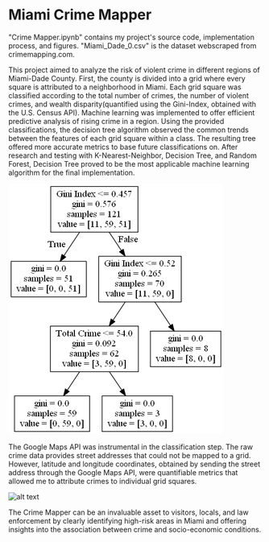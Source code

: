 # Miami Crime Mapper

"Crime Mapper.ipynb" contains my project's source code, implementation process, and figures. "Miami_Dade_0.csv" is the dataset webscraped from crimemapping.com.

This project aimed to analyze the risk of violent crime in different regions of Miami-Dade County. First, the county is divided into a grid where every square is attributed to a neighborhood in Miami. Each grid square was classified according to the total number of crimes, the number of violent crimes, and wealth disparity(quantified using the Gini-Index, obtained with the U.S. Census API). Machine learning was implemented to offer efficient predictive analysis of rising crime in a region. Using the provided classifications, the decision tree algorithm observed the common trends between the features of each grid square within a class. The resulting tree offered more accurate metrics to base future classifications on. After research and testing with K-Nearest-Neighbor, Decision Tree, and Random Forest, Decision Tree proved to be the most applicable machine learning algorithm for the final implementation.

![alt text](https://github.com/kevin-m-v/Crime-Mapper/blob/main/Decision%20Tree.png)

The Google Maps API was instrumental in the classification step. The raw crime data provides street addresses that could not be mapped to a grid. However, latitude and longitude coordinates, obtained by sending the street address through the Google Maps API, were quantifiable metrics that allowed me to attribute crimes to individual grid squares.

![alt text]([https://github.com/kevin-m-v/Crime-Mapper/blob/main/Decision%20Tree.png](https://github.com/kevin-m-v/Crime-Mapper/blob/main/Crime%20Hotspot%20Map.png))

The Crime Mapper can be an invaluable asset to visitors, locals, and law enforcement by clearly identifying high-risk areas in Miami and offering insights into the association between crime and socio-economic conditions.
